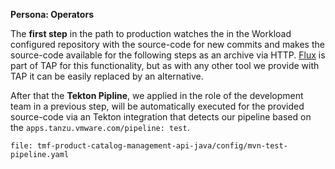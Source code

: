 **Persona: Operators**

The **first step** in the path to production watches the in the Workload configured repository with the source-code for new commits and makes the source-code available for the following steps as an archive via HTTP. [Flux](https://fluxcd.io) is part of TAP for this functionality, but as with any other tool we provide with TAP it can be easily replaced by an alternative.

After that the **Tekton Pipline**, we applied in the role of the development team in a previous step, will be automatically executed for the provided source-code via an Tekton integration that detects our pipeline based on the `apps.tanzu.vmware.com/pipeline: test`. 
```editor:open-file
file: tmf-product-catalog-management-api-java/config/mvn-test-pipeline.yaml
```





